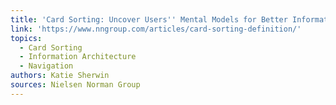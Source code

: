 ```yaml
---
title: 'Card Sorting: Uncover Users'' Mental Models for Better Information Architecture'
link: 'https://www.nngroup.com/articles/card-sorting-definition/'
topics:
  - Card Sorting
  - Information Architecture
  - Navigation
authors: Katie Sherwin
sources: Nielsen Norman Group
---
```


